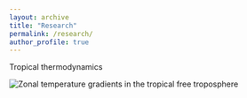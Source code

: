 ```yaml
---
layout: archive
title: "Research"
permalink: /research/
author_profile: true
---
```



Tropical thermodynamics

![Zonal temperature gradients in the tropical free troposphere](WTG.jpg)
